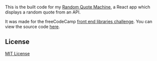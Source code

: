 This is the built code for my [Random Quote Machine](https://edkerforne.github.io/random-quote-machine/), a React app which displays a random quote from an API.

It was made for the freeCodeCamp [front end libraries challenge](https://www.freecodecamp.org/learn/front-end-libraries/front-end-libraries-projects/build-a-markdown-previewer). You can view the source code [here](https://github.com/edkerforne/random-quote-machine/tree/master).

## License

[MIT License](https://github.com/edkerforne/random-quote-machine/blob/master/LICENSE.md)
